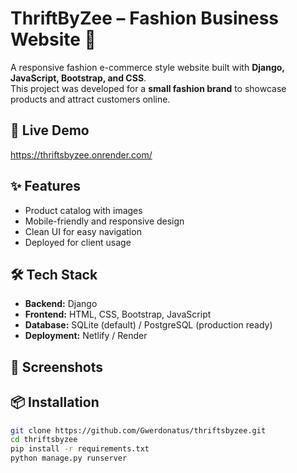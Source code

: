 # ThriftByZee – Fashion Business Website 👗

A responsive fashion e-commerce style website built with **Django, JavaScript, Bootstrap, and CSS**.  
This project was developed for a **small fashion brand** to showcase products and attract customers online.

## 🚀 Live Demo
https://thriftsbyzee.onrender.com/

## ✨ Features
- Product catalog with images
- Mobile-friendly and responsive design
- Clean UI for easy navigation
- Deployed for client usage

## 🛠️ Tech Stack
- **Backend:** Django
- **Frontend:** HTML, CSS, Bootstrap, JavaScript
- **Database:** SQLite (default) / PostgreSQL (production ready)
- **Deployment:** Netlify / Render

## 📸 Screenshots


## 📦 Installation
```bash
git clone https://github.com/Gwerdonatus/thriftsbyzee.git
cd thriftsbyzee
pip install -r requirements.txt
python manage.py runserver
